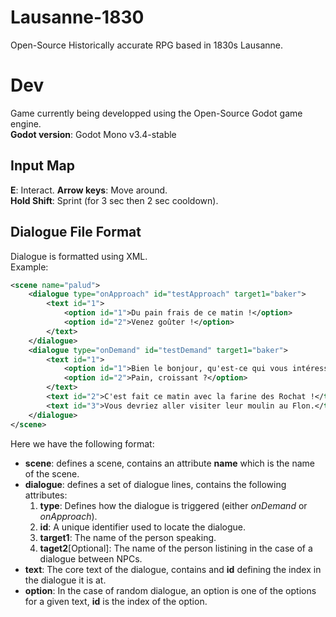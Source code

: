 # Lausanne-1830
Open-Source Historically accurate RPG based in 1830s Lausanne.  

# Dev  
Game currently being developped using the Open-Source Godot game engine.  
__Godot version__: Godot Mono v3.4-stable  
  
## Input Map  
__E__: Interact.
__Arrow keys__: Move around.  
__Hold Shift__: Sprint (for 3 sec then 2 sec cooldown).  
  
## Dialogue File Format  
Dialogue is formatted using XML.  
Example:  
```xml
<scene name="palud">
	<dialogue type="onApproach" id="testApproach" target1="baker">
		<text id="1">
			<option id="1">Du pain frais de ce matin !</option>
			<option id="2">Venez goûter !</option>
		</text>
	</dialogue>
	<dialogue type="onDemand" id="testDemand" target1="baker">
		<text id="1">
			<option id="1">Bien le bonjour, qu'est-ce qui vous intéresse ?</option>
			<option id="2">Pain, croissant ?</option>
		</text>
		<text id="2">C'est fait ce matin avec la farine des Rochat !</text>
		<text id="3">Vous devriez aller visiter leur moulin au Flon.</text>
	</dialogue>
</scene>
```  
Here we have the following format:  
- __scene__: defines a scene, contains an attribute __name__ which is the name of the scene.  
- __dialogue__: defines a set of dialogue lines, contains the following attributes:  
    1. __type__: Defines how the dialogue is triggered (either _onDemand_ or _onApproach_).  
    2. __id__: A unique identifier used to locate the dialogue.  
    3. __target1__: The name of the person speaking.  
    4. __taget2__[Optional]: The name of the person listining in the case of a dialogue between NPCs.  
- __text__: The core text of the dialogue, contains and __id__ defining the index in the dialogue it is at.  
- __option__: In the case of random dialogue, an option is one of the options for a given text, __id__ is the index of the option.  
  


